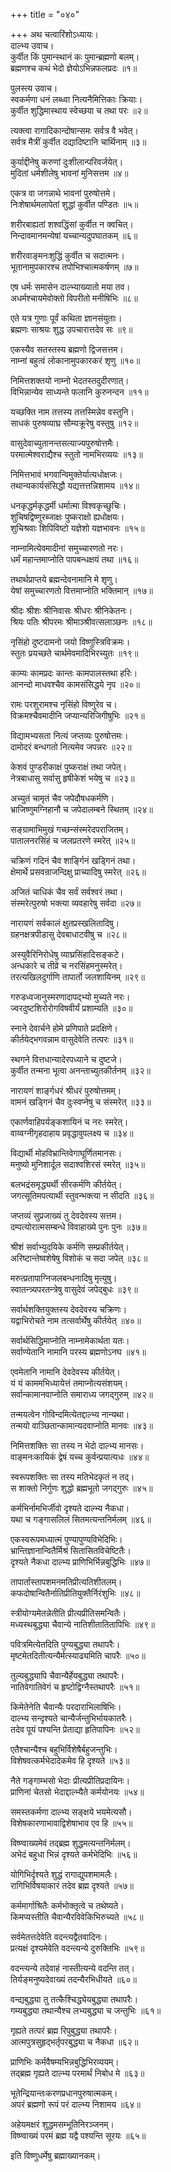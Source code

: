 +++
title = "०४०"

+++
अथ चत्वारिंशोऽध्यायः।  
दाल्भ्य उवाच।  
कुर्वीत किं पुमान्स्थानं कः पुमान्ब्रह्मणो बलम्।  
ब्रह्मणश्च कथं भेदो ज्ञेयोऽभिन्नफलप्रदः ॥१॥

पुलस्त्य उवाच।  
स्वकर्मणा धनं लब्ध्वा नित्यनैमित्तिकाः क्रियाः।  
कुर्वीत शुद्धिमास्थाय स्वेच्छया च तथा परः ॥२॥

त्यक्त्वा रागादिकान्दोषान्समः सर्वत्र वै भवेत्।  
सर्वत्र मैत्रीं कुर्वीत दद्यादिष्टानि चार्थिनाम् ॥३॥

कुर्याद्दीनेषु करुणां दुःशीलान्परिवर्जयेत्।  
मुदितां धर्मशीलेषु भावनां मुनिसत्तम ॥४॥

एकत्र वा जगन्नाथे भावनां पुरुषोत्तमे।  
निःशेषार्थमलापेतां शुद्धां कुर्वीत पण्डितः ॥५॥

शरीरबाह्यतां शश्वद्धिंसां कुर्वीत न क्वचित्।  
निन्दावमानमन्येषां यच्चान्यदुपघातकम् ॥६॥

शरीरवाङ्मनःशुद्धिं कुर्वीत च सदात्मनः।  
भूतानामुपकारश्च तपोभिश्चात्मकर्षणम् ॥७॥

एष धर्मः समासेन दाल्भ्याख्यातो मया तव।  
अधर्मश्चायमेवोक्तो विपरीतो मनीषिभिः ॥८॥

एते यत्र गुणाः पूर्वं कथिता ज्ञानसंयुताः।  
ब्रह्मणः साश्रयः शुद्ध उपचारात्तदेव सः ॥९॥

एकस्यैव सतस्तस्य ब्रह्मणो द्विजसत्तम।  
नाम्नां बहुत्वं लोकानामुपकारकरं शृणु ॥१०॥

निमित्तशक्तयो नाम्नो भेदतस्तदुदीरणात्।  
विभिन्नान्येव साध्यन्ते फलानि कुरुनन्दन ॥११॥

यच्छक्ति नाम तत्तस्य तत्तस्मिन्नेव वस्तुनि।  
साधकं पुरुषव्याघ्र सौम्यक्रूरेषु वस्तुषु ॥१२॥

वासुदेवाच्युतानन्तसत्याज्यपुरुषोत्तमैः।  
परमात्मेश्वराद्यैश्च स्तुतो नामभिरव्ययः ॥१३॥

निमित्तभावं भगवान्विमुक्तेर्यात्यधोक्षजः।  
तथान्यकार्यसंसिद्धौ यद्यत्तत्तन्निशामय ॥१४॥

धनकृद्धर्मकृद्धर्मी धर्मात्मा विश्वकृच्छुचिः।  
शुचिषद्विष्णुरब्जाक्षः पुष्कराक्षो ह्यधोक्षयः।  
शुचिश्रवाः शिपिविष्टो यज्ञेशो यज्ञभावनः ॥१५॥

नाम्नामित्येवमादीनां समुच्चारणतो नरः।  
धर्मं महान्तमाप्नोति पापबन्धक्षयं तथा ॥१६॥

तथार्थप्राप्तये ब्रह्मन्देवनामानि मे शृणु।  
येषां समुच्चारणतो वित्तमाप्नोति भक्तिमान् ॥१७॥

श्रीदः श्रीशः श्रीनिवासः श्रीधरः श्रीनिकेतनः।  
श्रियः पतिः श्रीपरमः श्रीमाञ्श्रीवत्सलाञ्छनः ॥१८॥

नृसिंहो दुष्टदामनो जयो विष्णुस्त्रिविक्रमः।  
स्तुतः प्रयच्छते चार्थमेवमादिभिरच्युतः ॥१९॥

काम्यः कामप्रदः कान्तः कामपालस्तथा हरिः।  
आनन्दो माधवश्चैव कामसंसिद्धये नृप ॥२०॥

रामः परशुरामश्च नृसिंहो विष्णुरेव च।  
विक्रमश्चैवमादीनि जप्यान्यरिजिगीषुभिः ॥२१॥

विद्यामभ्यसता नित्यं जप्तव्यः पुरुषोत्तमः।  
दामोदरं बन्धगतो नित्यमेव जपन्नरः ॥२२॥

केशवं पुण्डरीकाक्षं पुष्कराक्षं तथा जपेत्।  
नेत्रबाधासु सर्वासु हृषीकेशं भयेषु च ॥२३॥

अच्युतं चामृतं चैव जपेदौषधकर्मणि।  
भ्राजिष्णुमग्निहानौ च जपेदालम्बने स्थितम् ॥२४॥

सङ्ग्रामाभिमुखं गच्छन्संस्मरेदपराजितम्।  
पातालनरसिंहं च जलप्रतरणे स्मरेत् ॥२५॥

चक्रिणं गदिनं चैव शार्ङ्गिनं खड्गिनं तथा।  
क्षेमार्थे प्रसवन्राजन्दिक्षु प्राच्यादिषु स्मरेत् ॥२६॥

अजितं चाधिकं चैव सर्वं सर्वश्वरं तथा।  
संस्मरेत्पुरुषो भक्त्या व्यवहारेषु सर्वदा ॥२७॥

नारायणं सर्वकालं क्षुतप्रस्खलितादिषु।  
ग्रहनक्षत्रपीडासु देवबाधाटवीषु च ॥२८॥

अस्युवैरिनिरोधेषु व्याघ्रसिंहादिसङ्कटे।  
अन्धकारे च तीव्रे च नरसिंहमनुस्मरेत्।  
तरत्यखिलदुर्गाणि तापार्तो जलशायिनम् ॥२९॥

गरुडध्वजानुस्मरणादापद्भ्यो मुच्यते नरः।  
ज्वरदुष्टशिरोरोगविषवीर्यं प्रशाम्यति ॥३०॥

स्नाने देवार्चने होमे प्रणिपाते प्रदक्षिणे।  
कीर्तयेद्भगवन्नाम वासुदेवेति तत्परः ॥३१॥

स्थगने वित्तधान्यादेरपध्याने च दुष्टजे।  
कुर्वीत तन्मना भूत्वा अनन्ताच्युतकीर्तनम् ॥३२॥

नारायणं शार्ङ्गधरं श्रीधरं पुरुषोत्तमम्।  
वामनं खड्गिनं चैव दुःस्वप्नेषु च संस्मरेत् ॥३३॥

एकार्णवाहिपर्यङ्कशायिनं च नरः स्मरेत्।  
वाय्वग्नीगृहदाहाय प्रवृद्धावुपलक्ष्य च ॥३४॥

विद्यार्थी मोहविभ्रान्तिवेगाघूर्णितमानसः।  
मनुष्यो मुनिशार्दूल सदाश्वशिरसं स्मरेत् ॥३५॥

बलभद्रंसमृद्ध्यर्थी सीरकर्मणि कीर्तयेत्।  
जगत्सूतिमपत्यार्थी स्तुवन्भक्त्या न सीदति ॥३६॥

जप्तव्यं सुप्रजाख्यं तु देवदेवस्य सत्तम।  
दम्पत्योरात्मसम्बन्धे विवाहाख्ये पुनः पुनः ॥३७॥

श्रीशं सर्वाभ्युदयिके कर्मणि सम्प्रकीर्तयेत्।  
अरिष्टान्तेष्वशेषेषु विशोकं च सदा जपेत् ॥३८॥

मरुत्प्रतापाग्निजलबन्धनादिषु मृत्युषु।  
स्वातन्त्र्यपरतन्त्रेषु वासुदेवं जपेद्बुधः ॥३९॥

सर्वार्थशक्तियुक्तस्य देवदेवस्य चक्रिणः।  
यद्वाभिरोचते नाम तत्सर्वार्थेषु कीर्तयेत् ॥४०॥

सर्वार्थसिद्धिमाप्नोति नाम्नामेकार्थता यतः।  
सर्वाण्येतानि नामानि परस्य ब्रह्मणोऽनघ ॥४१॥

एवमेतानि नामानि देवदेवस्य कीर्तयेत्।  
यं यं काममभिध्यायेत्तं तमाप्नोत्यसंशयम्।  
सर्वान्कामानवाप्नोति समाराध्य जगद्गुरुम् ॥४२॥

तन्मयत्वेन गोविन्दमित्येतद्दाल्भ्य नान्यथा।  
तन्मयो वाञ्छितान्कामान्यदवाप्नोति मानवः ॥४३॥

निमित्तशक्तिः सा तस्य न भेदो दाल्भ्य मानसः।  
वाङ्मनःकायिकं द्वेषं यच्च कुर्वन्प्रयात्यधः ॥४४॥

स्वरूपशक्तिः सा तस्य मतिभेदकृतं न तद्।  
स शाक्तो निर्गुणः शुद्धो ब्रह्मभूतो जगद्गुरुः ॥४५॥

कर्मभिर्नामभिर्जीवो दृश्यते दाल्भ्य नैकधा।  
यथा च गङ्गासलिलं सितमत्यन्तनिर्मलम् ॥४६॥

एकस्वरूपमध्यात्मं पुण्यापुण्यविभेदिभिः।  
भ्रान्तिज्ञानान्वितैर्मिश्रं सितासितविचेष्टितैः।  
दृश्यते नैकधा दाल्भ्य प्राणिभिर्भिन्नबुद्धिभिः ॥४७॥

तापार्तास्तापशमनमतिप्रीत्यतिशीतलम्।  
कफदोषान्वितैर्नातिप्रीतियुक्तैर्निरंशुभिः ॥४८॥

स्त्रीयोग्यमेतन्नेतीति प्रीत्यप्रीतिसमन्वितैः।  
मध्यस्थबुद्ध्या चैवान्ये नातिशीतातितापिभिः ॥४९॥

पवित्रमित्येतदिति पुण्यबुद्ध्या तथापरैः।  
मृष्टमेतदितीत्यन्यैर्मत्स्याढ्यमिति चापरैः ॥५०॥

तुल्यबुद्ध्यापि चैवान्यैर्हेयबुद्ध्या तथापरैः।  
नातिवेगातिवेगं च हृष्टोद्विग्नैस्तथापरैः ॥५१॥

किमेतेनेति चैवान्यैः परदाराभिलाषिभिः।  
दाल्भ्य सन्दृश्यते चान्यैर्जन्तुभिर्भायकातरैः।  
तदेव पूयं पश्यन्ति प्रेताद्या हृतिपापिनः ॥५२॥

एतैश्चान्यैश्च बहुभिर्विशेषैर्बहुजन्तुभिः।  
विशेषवत्कर्मभेदादेकमेव हि दृश्यते ॥५३॥

नैते गङ्गाम्भसो भेदाः प्रीत्यप्रीतिप्रदायिनः।  
प्राणिनां चेतसो भेदाद्दाल्भ्यैते कर्मयोनयः ॥५४॥

समस्तकर्मणा दाल्भ्य सङ्क्षये भयमेत्यसौ।  
विशेषकारणाभावाद्विशेषाभाव एव हि ॥५५॥

विष्ण्वाख्यमेवं तद्ब्रह्म शुद्धमत्यन्तनिर्मलम्।  
अभेदं बहुधा भिन्नं दृश्यते कर्मभेदिभिः ॥५६॥

योगिभिर्दृश्यते शुद्धं रागाद्युपशमामलैः।  
रागिभिर्विषयाकारं तदेव ब्रह्म दृश्यते ॥५७॥

कर्ममार्गाश्रितैः कर्मभोक्तृत्वे च तथेष्यते।  
किमप्यस्तीति चैवान्यैरविवेकिभिरुच्यते ॥५८॥

सर्वमेतत्तदेवेति वदन्त्यद्वैतवादिनः।  
प्रत्यक्षं दृश्यमेवेति वदन्त्यन्ये दुरुक्तिभिः ॥५९॥

वदन्त्यन्ये तदेवाहं नास्तीत्यन्ये वदन्ति तत्।  
तिर्यङ्मनुष्यदेवाख्यं तदन्यैरभिधीयते ॥६०॥

वन्द्यबुद्ध्या तु तत्कैश्चिद्ध्येयबुद्ध्या तथापरैः।  
गम्यबुद्ध्या तथान्यैश्च लभ्यबुद्ध्या च जन्तुभिः ॥६१॥

गृह्यते तत्परं ब्रह्म रिपुबुद्ध्या तथापरैः।  
आत्मपुत्रसुहृद्भर्तृपरबुद्ध्या च नैकधा ॥६२॥

प्राणिभिः कर्मवैषम्यभिन्नबुद्धिभिरव्ययम्।  
तद्ब्रह्म गृह्यते दाल्भ्य परमार्थं निबोध मे ॥६३॥

भूतेन्द्रियान्तःकरणप्रधानपुरुषात्मकम्।  
अपरं ब्रह्मणो रूपं परं दाल्भ्य निशामय ॥६४॥

अहेयमक्षरं शुद्धमसम्भूतिनिरञ्जनम्।  
विष्ण्वाख्यं परमं ब्रह्म यद्वै पश्यन्ति सूरयः ॥६५॥

इति विष्णुधर्मेषु ब्रह्माख्यानकम्।  
